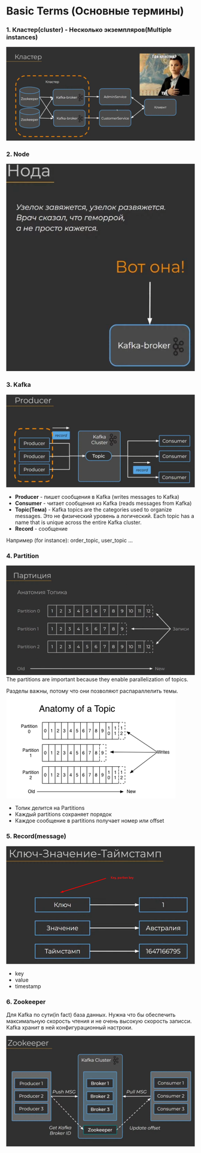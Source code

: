 # Basic Terms (Основные термины)

### 1. Кластер(cluster) - Несколько экземпляров(Multiple instances)

![Cluster_1.png](img%2FCluster_1.png)

### 2. Node

![Node_1.png](img%2FNode_1.png)

### 3. Kafka
![Kafka.png](img%2FKafka.png)
- **Producer** - пишет сообщения в Kafka (writes messages to Kafka)
- **Consumer** - читает сообщения из Kafka (reads messages from Kafka)
- **Topic(Тема)** - Kafka topics are the categories used to organize messages. Это не физический уровень а логический.
Each topic has a name that is unique across the entire Kafka cluster.
- **Record** - сообщение

Например (for instance): order_topic, user_topic ...

### 4. Partition
![Partitions.png](img%2FPartitions.png)
The partitions are important because they enable parallelization of topics.

Разделы важны, потому что они позволяют распараллелить темы.
![anatomu_of_topics.png](img%2Fanatomu_of_topics.png)

- Топик делится на Partitions
- Каждый partitions сохраняет порядок
- Каждое сообщение в partitions получает номер или offset

### 5. Record(message)
![Record.png](img%2FRecord.png)
- key
- value
- timestamp

### 6. Zookeeper
Для Kafka по сути(in fact) база данных. 
Нужна что бы обеспечить максимальную скорость чтения и не очень высокую скорость записси.
Kafka хранит в ней конфигурационный настроки.

![Zookeeper.png](img%2FZookeeper.png)
